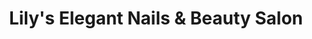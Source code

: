 ---
title: "Lily's Elegant Nails & Beauty Salon"
url: /houston/lilys-elegant-nails-and-beauty-salon/
shop: beauty
---